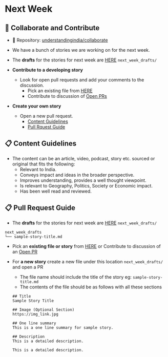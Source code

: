 # Next Week


## :newspaper: Collaborate and Contribute

- :star2: Repository: [understandingindia/collaborate](https://github.com/understandingindia/collaborate)

- We have a bunch of stories we are working on for the next week.

- The **drafts** for the stories for next week are
[HERE](https://github.com/understandingindia/collaborate/tree/master/next_week_drafts) `next_week_drafts/`

- **Contribute to a developing story**
    - Look for open pull requests and add your comments to the discussion.
        - Pick an existing file from [HERE](https://github.com/understandingindia/collaborate/tree/master/next_week_drafts)
        - Contribute to discussion of [Open PRs](https://github.com/understandingindia/collaborate/pulls)

- **Create your own story**
    - Open a new pull request.
        - [Content Guidelines](#content-guidelines)
        - [Pull Rquest Guide](#pull-request-guide)


## :clipboard: Content Guidelines

- The content can be an article, video, podcast, story etc. sourced or original that fits the following:
    - Relevant to India.
    - Conveys impact and ideas in the broader perspective.
    - Improves understanding, provides a well thought viewpoint.
    - Is relevant to Geography, Politics, Society or Economic impact.
    - Has been well read and reviewed.

## :clipboard: Pull Request Guide

- The **drafts** for the stories for next week are
[HERE](https://github.com/understandingindia/collaborate/tree/master/next_week_drafts) `next_week_drafts/`
```
next_week_drafts
└── sample-story-title.md
```

- Pick an **existing file or story** from [HERE](https://github.com/understandingindia/collaborate/tree/master/next_week_drafts) or
Contribute to discussion of an [Open PR](https://github.com/understandingindia/collaborate/pulls)

- For **a new story** create a new file under this location `next_week_drafts/` and open a PR
    - The file name should include the title of the story eg: `sample-story-title.md`
    - The contents of the file should be as follows with all these sections
    ```
    ## Title
    Sample Story Title

    ## Image (Optional Section)
    https://img_link.jpg

    ## One line summary
    This is a one line summary for sample story.

    ## Description
    This is a detailed description.

    This is a detailed description.
    ```

<!-- =========================================================================================== -->

[^*]: Last Updated: `2018/11`
